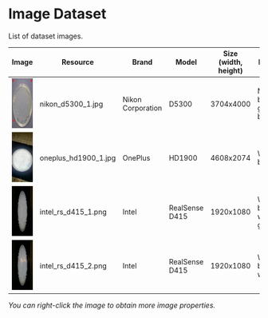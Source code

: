 # Image Dataset

List of dataset images.

| Image                                                   | Resource             | Brand             | Model          | Size (width, height) | Description                     |
|---------------------------------------------------------|----------------------|-------------------|----------------|----------------------|---------------------------------|
| <img src="nikon_d5300_1.jpg" alt="1" height="100px">    | nikon_d5300_1.jpg    | Nikon Corporation | D5300          | 3704x4000            | No backlight, grey background.  |
| <img src="oneplus_hd1900_1.jpg" alt="1" height="100px"> | oneplus_hd1900_1.jpg | OnePlus           | HD1900         | 4608x2074            | White backlight                 |
| <img src="intel_rs_d415_1.png" alt="1" height="100px">  | intel_rs_d415_1.png  | Intel             | RealSense D415 | 1920x1080            | White backhlight, without glare |
| <img src="intel_rs_d415_2.png" alt="1" height="100px">  | intel_rs_d415_2.png  | Intel             | RealSense D415 | 1920x1080            | White backhlight, with glare    |


*You can right-click the image to obtain more image properties.*
